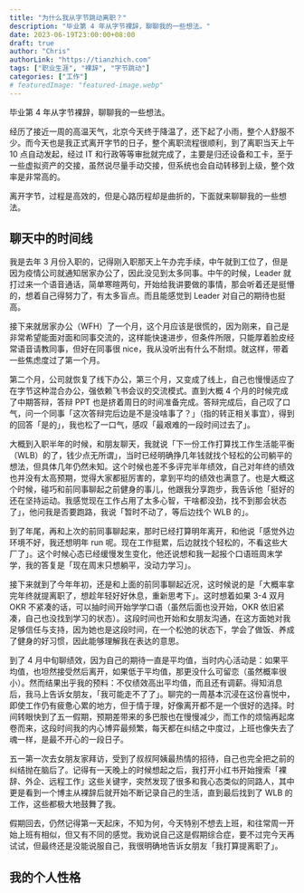```yaml
---
title: "为什么我从字节跳动离职？"
description: "毕业第 4 年从字节裸辞，聊聊我的一些想法。"
date: 2023-06-19T23:00:00+08:00
draft: true
author: "Chris"
authorLink: "https://tianzhich.com"
tags: ["职业生涯", "裸辞", "字节跳动"]
categories: ["工作"]
# featuredImage: "featured-image.webp"
---
```


毕业第 4 年从字节裸辞，聊聊我的一些想法。

<!--more-->

经历了接近一周的高温天气，北京今天终于降温了，还下起了小雨，整个人舒服不少。而今天也是我正式离开字节的日子，整个离职流程很顺利，到了离职当天上午 10 点自动发起，经过 IT 和行政等等审批就完成了，主要是归还设备和工卡，至于一些虚拟资产的交接，虽然说尽量手动交接，但系统也会自动转移到上级，整个效率是非常高的。

离开字节，过程是高效的，但是心路历程却是曲折的，下面就来聊聊我的一些想法。

## 聊天中的时间线

我是去年 3 月份入职的，记得刚入职那天上午办完手续，中午就到工位了，但是因为疫情公司就通知居家办公了，因此没见到太多同事。中午的时候，Leader 就打过来一个语音通话，简单寒暄两句，开始给我讲要做的事情，那会听着还是挺懵的，想着自己得努力了，有太多盲点。而且能感觉到 Leader 对自己的期待也挺高。

接下来就居家办公（WFH）了一个月，这个月应该是很慌的，因为刚来，自己是非常希望能面对面和同事交流的，这样能快速进步，但条件所限，只能厚着脸皮经常语音请教同事，但好在同事很 nice，我从没听出有什么不耐烦。就这样，带着一些焦虑度过了第一个月。

第二个月，公司就恢复了线下办公，第三个月，又变成了线上，自己也慢慢适应了在字节这种混合办公，强依赖飞书会议的交流模式。直到大概 4 个月的时候完成了中期答辩，答辩 PPT 也是挤着周日的时间准备完成。答辩完成后，自己叹了口气，问一个同事「这次答辩完后边是不是没啥事了？」（指的转正相关事宜），得到的回答「是的」，我也松了一口气，感叹「最艰难的一段时间过去了」。

大概到入职半年的时候，和朋友聊天，我就说「下一份工作打算找工作生活能平衡（WLB）的了，钱少点无所谓」，当时已经明确挣几年钱就找个轻松的公司躺平的想法，但具体几年仍然未知。这个时候也差不多评完半年绩效，自己对年终的绩效也并没有太高预期，觉得大家都挺厉害的，拿到平均的绩效也满意了。也是大概这个时候，碰巧和前同事聊起之前健身的事儿，他跟我分享跑步，我告诉他「挺好的还在坚持运动。我感觉现在工作占用了太多心智，干啥都没劲，找不到那会状态了」，他问我是否要跑路，我说「暂时不动了，等后边找个 WLB 的」。

到了年尾，再和上次的前同事聊起来，那时已经打算明年离开，和他说「感觉外边环境不好，我还想明年 run 呢。现在工作挺累，后边就找个轻松的，不看这些大厂了」。这个时候心态已经缓慢发生变化，他还说想和我一起报个口语班周末学学，我的答复是「现在周末只想躺平，没动力学习」。

接下来就到了今年年初，还是和上面的前同事聊起近况，这时候说的是「大概率拿完年终就提离职了，想趁年轻好好休息，重新思考下」。这时想着如果 3-4 双月 OKR 不紧凑的话，可以抽时间开始学学口语（虽然后面也没开始，OKR 依旧紧凑，自己也没找到学习的状态）。这段时间也开始和女朋友沟通，在这方面她对我足够信任与支持，因为她也是这段时间，在一个松弛的状态下，学会了做饭、养成了健身的好习惯，因此能够理解我在表达的意思。

到了 4 月中旬聊绩效，因为自己的期待一直是平均值，当时内心活动是：如果平均值，也坦然接受然后离开，如果低于平均值，那更没什么可留恋（虽然概率很小）。然而结果出乎我的预料：不仅绩效高出平均值，而且还有调薪。得知消息后，我马上告诉女朋友，「我可能走不了了」。聊完的一周基本沉浸在这份喜悦中，即使工作仍有疲惫心累的地方，但于情于理，好像离开都不是一个很好的选择。时间转眼快到了五一假期，预期差带来的多巴胺也在慢慢减少，而工作的烦恼再起席卷而来，这段时间我的内心博弈最频繁，每天都在纠结之中度过，上班也像失去了魂一样，是最不开心的一段日子。

五一第一次去女朋友家拜访，受到了叔叔阿姨最热情的招待，自己也完全把之前的纠结抛在脑后了。记得有一天晚上的时候想起之后，我打开小红书开始搜索「裸辞、外企、远程工作」这些关键字，突然发现了很多和我心态类似的同路人，其中更是看到一个博主从裸辞后就开始不断记录自己的生活，直到最后找到了 WLB 的工作，这些都极大地鼓舞了我。

假期回去，仍然记得第一天起床，不知为何，今天特别不想去上班，和往常周一开始上班有相似，但又有不同的感觉。我劝说自己这是假期综合症，要不过完今天再试试，但最终还是没能说服自己，我很明确地告诉女朋友「我打算提离职了」。

## 我的个人性格





